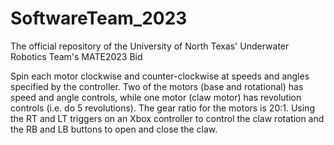 # SoftwareTeam_2023
The official repository of the University of North Texas' Underwater Robotics Team's MATE2023 Bid


Spin each motor clockwise and counter-clockwise at speeds and angles specified by the controller.
Two of the motors (base and rotational) has speed and angle controls, while one motor (claw motor) has revolution controls (i.e. do 5 revolutions).
The gear ratio for the motors is 20:1.
Using the RT and LT triggers on an Xbox controller to control the claw rotation and the RB and LB buttons to open and close the claw.
